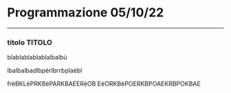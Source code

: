 # Programmazione 05/10/22
---
### titolo TITOLO
blablablablablalbalbù

lbalbalbadlbpèrlbrrbplaèbl

frèBKLèPRKBèPARKBAEERèOB
EèORKBèPOERKBPOAEKRBPOKBAE

